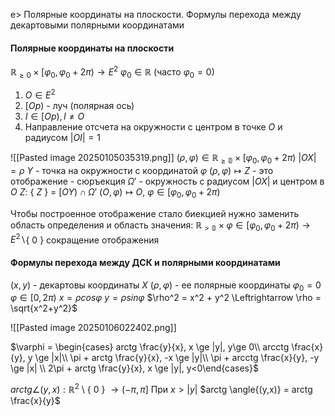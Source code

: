 e> Полярные координаты на плоскости. Формулы перехода между декартовыми полярными координатами

#### Полярные координаты на плоскости
$\mathbb{R}_{\ge0} \times [\varphi_0, \varphi_0 + 2\pi) \to E^2$            $\varphi_0 \in \mathbb{R}$ (часто $\varphi_0=0$)
1) $O \in E^2$
2) $[Op)$ - луч (полярная ось)
3) $I \in [Op), I \neq O$
4) Направление отсчета на окружности с центром в точке $O$ и радиусом $|OI|=1$

![[Pasted image 20250105035319.png]]
$(\rho, \varphi) \in \mathbb{R_{\ge 0}} \times [\varphi_0, \varphi_0 + 2\pi)$
$|OX| = \rho$
$Y$ - точка на окружности с координатой $\varphi$
$(\rho,\varphi) \mapsto Z$   - это отображение - сюръекция
$\Omega'$ - окружность с радиусом $|OX|$ и центром в $O$
$Z :$ { $Z$ } = $[OY) \cap \Omega'$
$(O, \varphi) \mapsto O$,    $\varphi \in [\varphi_0,\varphi_0+2\pi)$

Чтобы построенное отображение стало биекцией нужно заменить область определения и область значения:
$\mathbb{R_{>0}} \times \varphi \in [\varphi_0,\varphi_0+2\pi) \to E^2\backslash${ $0$ }
сокращение отображения



#### Формулы перехода между ДСК и полярными координатами
$(x,y)$ - декартовы координаты $X$
$(\rho,\varphi)$ - ее полярные координаты
$\varphi_0 = 0$    
$\varphi \in [0,2\pi)$
$x = \rho cos \varphi$      $y = \rho sin \varphi$
$\rho^2 = x^2 + y^2 \Leftrightarrow \rho = \sqrt{x^2+y^2}$

![[Pasted image 20250106022402.png]]

$\varphi = \begin{cases} arctg \frac{y}{x}, x \ge |y|, y\ge 0\\ arcctg \frac{x}{y}, y \ge |x|\\ \pi + arctg \frac{y}{x}, -x \ge |y|\\ \pi + arcctg \frac{x}{y}, -y \ge |x| \\ 2\pi + arctg \frac{y}{x}, x \ge |y|, y<0\end{cases}$

$arctg \angle{(y,x)} : \mathbb{R}^2$ \ { 0 } $\to (-\pi,\pi]$
При $x>|y|$      $arctg \angle{(y,x)} = arctg \frac{x}{y}$

